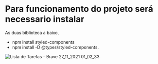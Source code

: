 # Para funcionamento do projeto será necessario instalar

As duas biblioteca a baixo,

- npm install styled-components
- npm install -D @types/styled-components.


![Lista de Tarefas - Brave 27_11_2021 01_02_33](https://user-images.githubusercontent.com/27660298/143668775-59265a2c-e515-4acf-8a00-1c53c5b18ea0.png)

